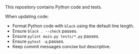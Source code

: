 This repository contains Python code and tests.

When updating code:
- Format Python code with `black` using the default line length.
- Ensure `black . --check` passes.
- Ensure `pylint main.py tests/*.py` passes.
- Ensure `pytest -q` passes.
- Keep commit messages concise but descriptive.
